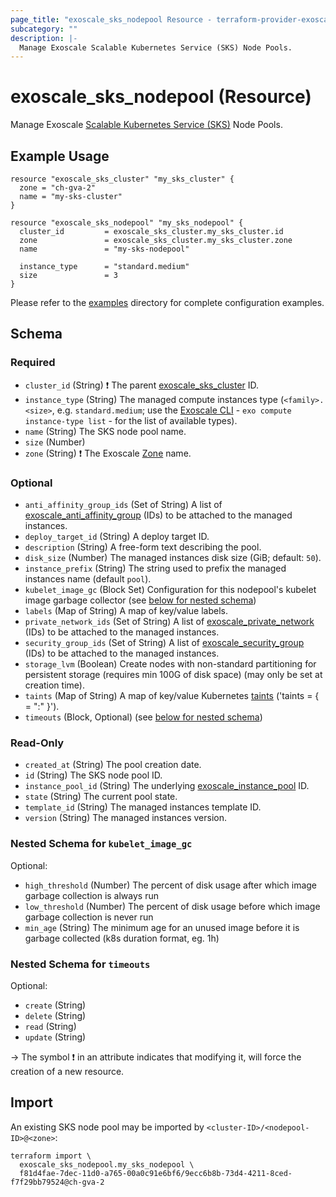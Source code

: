 ```yaml
---
page_title: "exoscale_sks_nodepool Resource - terraform-provider-exoscale"
subcategory: ""
description: |-
  Manage Exoscale Scalable Kubernetes Service (SKS) Node Pools.
---
```


# exoscale_sks_nodepool (Resource)

Manage Exoscale [Scalable Kubernetes Service (SKS)](https://community.exoscale.com/documentation/sks/) Node Pools.

## Example Usage

```hcl
resource "exoscale_sks_cluster" "my_sks_cluster" {
  zone = "ch-gva-2"
  name = "my-sks-cluster"
}

resource "exoscale_sks_nodepool" "my_sks_nodepool" {
  cluster_id         = exoscale_sks_cluster.my_sks_cluster.id
  zone               = exoscale_sks_cluster.my_sks_cluster.zone
  name               = "my-sks-nodepool"

  instance_type      = "standard.medium"
  size               = 3
}
```

Please refer to the [examples](https://github.com/exoscale/terraform-provider-exoscale/tree/master/examples/)
directory for complete configuration examples.

<!-- schema generated by tfplugindocs -->
## Schema

### Required

- `cluster_id` (String) ❗ The parent [exoscale_sks_cluster](./sks_cluster.md) ID.
- `instance_type` (String) The managed compute instances type (`<family>.<size>`, e.g. `standard.medium`; use the [Exoscale CLI](https://github.com/exoscale/cli/) - `exo compute instance-type list` - for the list of available types).
- `name` (String) The SKS node pool name.
- `size` (Number)
- `zone` (String) ❗ The Exoscale [Zone](https://www.exoscale.com/datacenters/) name.

### Optional

- `anti_affinity_group_ids` (Set of String) A list of [exoscale_anti_affinity_group](./anti_affinity_group.md) (IDs) to be attached to the managed instances.
- `deploy_target_id` (String) A deploy target ID.
- `description` (String) A free-form text describing the pool.
- `disk_size` (Number) The managed instances disk size (GiB; default: `50`).
- `instance_prefix` (String) The string used to prefix the managed instances name (default `pool`).
- `kubelet_image_gc` (Block Set) Configuration for this nodepool's kubelet image garbage collector (see [below for nested schema](#nestedblock--kubelet_image_gc))
- `labels` (Map of String) A map of key/value labels.
- `private_network_ids` (Set of String) A list of [exoscale_private_network](./private_network.md) (IDs) to be attached to the managed instances.
- `security_group_ids` (Set of String) A list of [exoscale_security_group](./security_group.md) (IDs) to be attached to the managed instances.
- `storage_lvm` (Boolean) Create nodes with non-standard partitioning for persistent storage (requires min 100G of disk space) (may only be set at creation time).
- `taints` (Map of String) A map of key/value Kubernetes [taints](https://kubernetes.io/docs/concepts/scheduling-eviction/taint-and-toleration/) ('taints = { <key> = "<value>:<effect>" }').
- `timeouts` (Block, Optional) (see [below for nested schema](#nestedblock--timeouts))

### Read-Only

- `created_at` (String) The pool creation date.
- `id` (String) The SKS node pool ID.
- `instance_pool_id` (String) The underlying [exoscale_instance_pool](./instance_pool.md) ID.
- `state` (String) The current pool state.
- `template_id` (String) The managed instances template ID.
- `version` (String) The managed instances version.

<a id="nestedblock--kubelet_image_gc"></a>
### Nested Schema for `kubelet_image_gc`

Optional:

- `high_threshold` (Number) The percent of disk usage after which image garbage collection is always run
- `low_threshold` (Number) The percent of disk usage before which image garbage collection is never run
- `min_age` (String) The minimum age for an unused image before it is garbage collected (k8s duration format, eg. 1h)


<a id="nestedblock--timeouts"></a>
### Nested Schema for `timeouts`

Optional:

- `create` (String)
- `delete` (String)
- `read` (String)
- `update` (String)

-> The symbol ❗ in an attribute indicates that modifying it, will force the creation of a new resource.

## Import

An existing SKS node pool may be imported by `<cluster-ID>/<nodepool-ID>@<zone>`:

```shell
terraform import \
  exoscale_sks_nodepool.my_sks_nodepool \
  f81d4fae-7dec-11d0-a765-00a0c91e6bf6/9ecc6b8b-73d4-4211-8ced-f7f29bb79524@ch-gva-2
```
